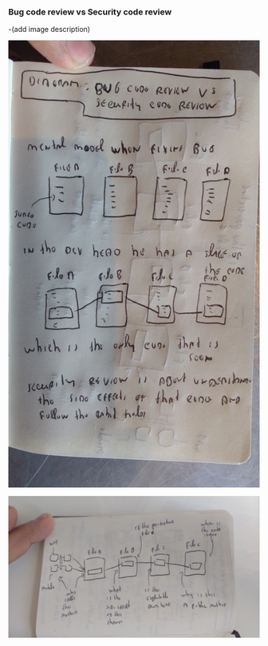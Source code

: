 ### Bug code review vs Security code review

-(add image description)

![](images/Bug-code-review.jpg)

![](images/Security-code-review.jpg)
